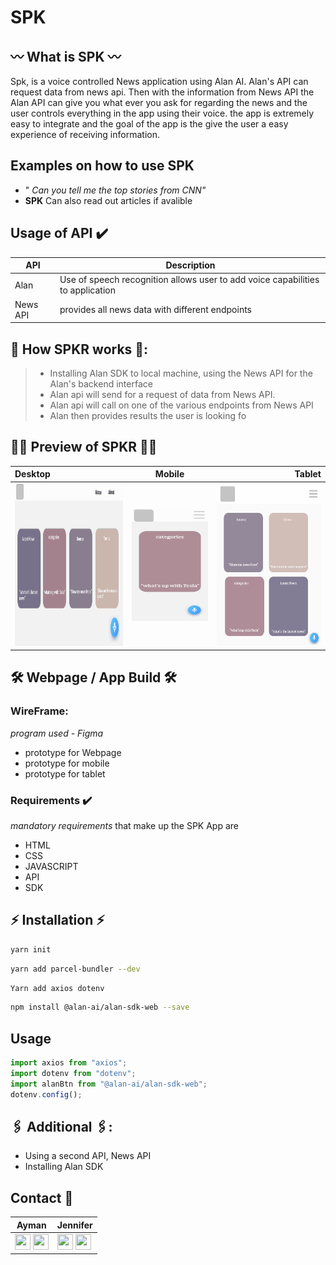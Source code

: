 # SPK

## 〰️ What is SPK 〰️

Spk, is a voice controlled News application using Alan AI. Alan's API can request data from news api. Then with the information from News API the Alan API can give you what ever you ask for regarding the news and the user controls everything in the app using their voice. the app is extremely easy to integrate and the goal of the app is the give the user a easy experience of receiving information.

## Examples on how to use SPK

- " _Can you tell me the top stories from CNN"_
- **SPK** Can also read out articles if avalible

## Usage of API ✔️

| API      | Description                                                                    |
| -------- | ------------------------------------------------------------------------------ |
| Alan     | Use of speech recognition allows user to add voice capabilities to application |
| News API | provides all news data with different endpoints                                |

## 📱 How SPKR works 📱:

> - Installing Alan SDK to local machine, using the News API for the Alan's backend interface
> - Alan api will send for a request of data from News API.
> - Alan api will call on one of the various endpoints from News API
> - Alan then provides results the user is looking fo

## 🤳🏽 Preview of SPKR 🤳🏽

| Desktop                                                     |                           Mobile                            |                                                      Tablet |
| :---------------------------------------------------------- | :---------------------------------------------------------: | ----------------------------------------------------------: |
| <img width="260" height="260" src='./Images/readme01.png'/> | <img width="180" height="180" src='./Images/readme02.png'/> | <img width="260" height="260" src='./Images/readme03.png'/> |

## 🛠 Webpage / App Build 🛠

### WireFrame:

_program used - Figma_

- prototype for Webpage
- prototype for mobile
- prototype for tablet

### Requirements ✔️

_mandatory requirements_ that make up the SPK App are

- HTML
- CSS
- JAVASCRIPT
- API
- SDK

## ⚡️ Installation ⚡️

```zsh
yarn init
```

```zsh
yarn add parcel-bundler --dev
```

```zsh
Yarn add axios dotenv
```

```zsh
npm install @alan-ai/alan-sdk-web --save
```

## Usage

```javascript
import axios from "axios";
import dotenv from "dotenv";
import alanBtn from "@alan-ai/alan-sdk-web";
dotenv.config();
```

## 🖇 Additional 🖇:

- Using a second API, News API
- Installing Alan SDK

## Contact 📲

| **Ayman**                                                                                                                                                                                                                                                                                                                                                           | **Jennifer**                                                                                                                                                                                                                                                                                                                                                                 |
| ------------------------------------------------------------------------------------------------------------------------------------------------------------------------------------------------------------------------------------------------------------------------------------------------------------------------------------------------------------------- | ---------------------------------------------------------------------------------------------------------------------------------------------------------------------------------------------------------------------------------------------------------------------------------------------------------------------------------------------------------------------------- |
| <a href="https://www.linkedin.com/in/ayman-omer-b2429b1ab"><img src="https://github.com/JenniferSmith007/SPKR/blob/Developer/Images/LI-In-Bug.png" width="25px" height="25px"/></a> <a href="https://github.com/aymanjebril2"><img src="https://github.com/JenniferSmith007/SPKR/blob/Developer/Images/GitHub-Mark-120px-plus.png" width="25px" height="25px"/></a> | <a href="https://www.linkedin.com/in/jennifer-smith-14a8361b7/"><img src="https://github.com/JenniferSmith007/SPKR/blob/Developer/Images/LI-In-Bug.png" width="25px" height="25px"/></a> <a href="https://github.com/JenniferSmith007"><img src="https://github.com/JenniferSmith007/SPKR/blob/Developer/Images/GitHub-Mark-120px-plus.png" width="25px" height="25px"/></a> |
